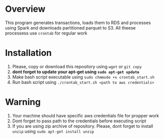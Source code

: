 # Overview
This program generates transactions, loads them to RDS and processes using Spark and downloads partitioned parquet to S3. 
All theese processess use `crontab` for regular work
# Installation
1) Please, copy or download this repository using `wget` or `git copy`
2) **dont forget to update your apt-get using `sudo apt-get update`**
3) Make bash script executable using `sudo chmmode +x crontab_start.sh`
4) Run bash script using `./crontab_start.sh <path to aws credentials>`
# Warning
1) Your machine should have specific aws credentials file for propper work
2) Dont forget to pass path to the credentials before executing script
3) If you are using zip archive of repository. Please, dont forget to install `unzip` using `sudo apt-get install unzip`
